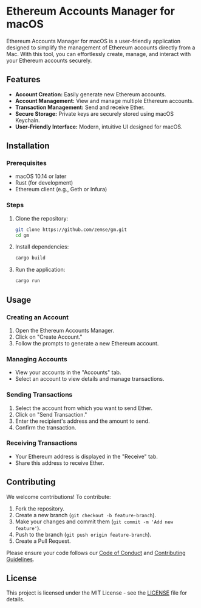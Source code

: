 # Ethereum Accounts Manager for macOS

Ethereum Accounts Manager for macOS is a user-friendly application designed to simplify the management of Ethereum accounts directly from a Mac. With this tool, you can effortlessly create, manage, and interact with your Ethereum accounts securely.

## Features

- **Account Creation:** Easily generate new Ethereum accounts.
- **Account Management:** View and manage multiple Ethereum accounts.
- **Transaction Management:** Send and receive Ether.
- **Secure Storage:** Private keys are securely stored using macOS Keychain.
- **User-Friendly Interface:** Modern, intuitive UI designed for macOS.

## Installation

### Prerequisites

- macOS 10.14 or later
- Rust (for development)
- Ethereum client (e.g., Geth or Infura)

### Steps

1. Clone the repository:
    ```sh
    git clone https://github.com/zemse/gm.git
    cd gm
    ```

2. Install dependencies:
    ```sh
    cargo build
    ```

3. Run the application:
    ```sh
    cargo run
    ```

## Usage

### Creating an Account

1. Open the Ethereum Accounts Manager.
2. Click on "Create Account."
3. Follow the prompts to generate a new Ethereum account.

### Managing Accounts

- View your accounts in the "Accounts" tab.
- Select an account to view details and manage transactions.

### Sending Transactions

1. Select the account from which you want to send Ether.
2. Click on "Send Transaction."
3. Enter the recipient's address and the amount to send.
4. Confirm the transaction.

### Receiving Transactions

- Your Ethereum address is displayed in the "Receive" tab.
- Share this address to receive Ether.

## Contributing

We welcome contributions! To contribute:

1. Fork the repository.
2. Create a new branch (`git checkout -b feature-branch`).
3. Make your changes and commit them (`git commit -m 'Add new feature'`).
4. Push to the branch (`git push origin feature-branch`).
5. Create a Pull Request.

Please ensure your code follows our [Code of Conduct](CODE_OF_CONDUCT.md) and [Contributing Guidelines](CONTRIBUTING.md).

## License

This project is licensed under the MIT License - see the [LICENSE](LICENSE) file for details.